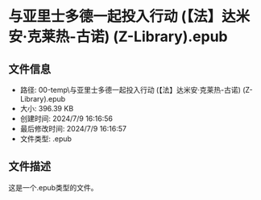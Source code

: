 ﻿# 与亚里士多德一起投入行动 (【法】达米安·克莱热-古诺) (Z-Library).epub

## 文件信息
- 路径: 00-temp\与亚里士多德一起投入行动 (【法】达米安·克莱热-古诺) (Z-Library).epub
- 大小: 396.39 KB
- 创建时间: 2024/7/9 16:16:56
- 最后修改时间: 2024/7/9 16:16:57
- 文件类型: .epub

## 文件描述
这是一个.epub类型的文件。

